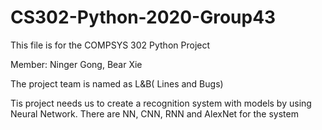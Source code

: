 # CS302-Python-2020-Group43

This file is for the COMPSYS 302 Python Project

Member: Ninger Gong, Bear Xie

The project team is named as L&B( Lines and Bugs)

Tis project needs us to create a recognition system with models by using Neural Network.
There are NN, CNN, RNN and AlexNet for the system

